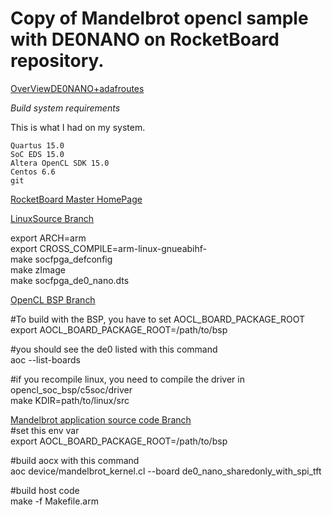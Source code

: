# Copy of Mandelbrot opencl sample with DE0NANO on RocketBoard repository.  
  
[OverViewDE0NANO+adafroutes](https://rocketboards.org/foswiki/pub/Projects/OpenCLMandelbrotDemoOnAtlasSoC/igp_95920881a51d3ad911c68b244fd02b42_running_board_with_hand.JPG)  
  
*Build system requirements*  
  
This is what I had on my system.  
  
    Quartus 15.0  
    SoC EDS 15.0  
    Altera OpenCL SDK 15.0  
    Centos 6.6  
    git   
  
[RocketBoard Master HomePage](https://rocketboards.org/foswiki/Projects/OpenCLMandelbrotDemoOnAtlasSoC)  
  
[LinuxSource Branch](https://github.com/altcrauer/linux/tree/socfpga-3.10-ltsi_de0_nano_with_tft)  
  
export ARCH=arm  
export CROSS_COMPILE=arm-linux-gnueabihf-  
make socfpga_defconfig  
make zImage  
make socfpga_de0_nano.dts  
  
[OpenCL BSP Branch](https://github.com/altcrauer/opencl_soc_bsp/tree/de0_nano_with_display)  
  
#To build with the BSP, you have to set AOCL_BOARD_PACKAGE_ROOT  
export AOCL_BOARD_PACKAGE_ROOT=/path/to/bsp  
  
#you should see the de0 listed with this command  
aoc --list-boards   
  
#if you recompile linux, you need to compile the driver in opencl_soc_bsp/c5soc/driver  
make KDIR=path/to/linux/src  
  
[Mandelbrot application source code Branch](https://github.com/altcrauer/mandelbrot_demo.git)  
#set this env var  
export AOCL_BOARD_PACKAGE_ROOT=/path/to/bsp  
  
#build aocx with this command  
aoc device/mandelbrot_kernel.cl --board de0_nano_sharedonly_with_spi_tft  
  
#build host code  
make -f Makefile.arm  
  
